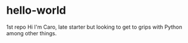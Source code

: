 # hello-world
1st repo
Hi I'm Caro, late starter but looking to get to grips with Python among other things.
